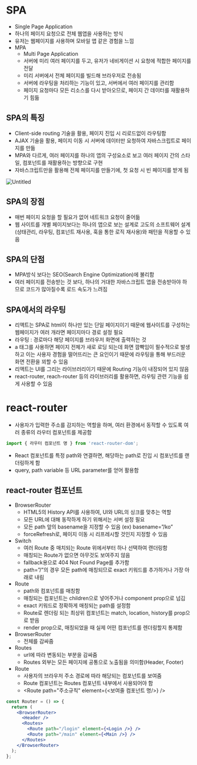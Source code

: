 # SPA

- Single Page Application
- 하나의 페이지 요청으로 전체 웹앱을 사용하는 방식
- 유저는 웹페이지를 사용하며 모바일 앱 같은 경험을 느낌
- MPA
  - Multi Page Application
  - 서버에 미리 여러 페이지를 두고, 유저가 네비게이션 시 요청에 적합한 페이지를 전달
  - 미리 서버에서 전체 페이지를 빌드해 브라우저로 전송됨
  - 서버에 라우팅을 처리하는 기능이 있고, 서버에서 여러 페이지를 관리함
  - 페이지 요청마다 모든 리소스를 다시 받아오므로, 페이지 간 데이터를 재활용하기 힘듦

## SPA의 특징

- Client-side routing 기술을 활용, 페이지 진입 시 리로드없이 라우팅함
- AJAX 기술을 활용, 페이지 이동 시 서버에 데이터만 요청하여 자바스크립트로 페이지를 만듦
- MPA와 다르게, 여러 페이지를 하나의 앱의 구성요소로 보고 여러 페이지 간의 스타일, 컴포넌트를 재활용하는 방향으로 구현
- 자바스크립트만을 활용해 전체 페이지를 만들기에, 첫 요청 시 빈 페이지를 받게 됨

![Untitled](https://prod-files-secure.s3.us-west-2.amazonaws.com/5758e720-50f1-4ed8-a3e6-5617aa5e2838/c0e14d21-dd28-4735-808d-8a7bd5728234/Untitled.png)

## SPA의 장점

- 매번 페이지 요청을 할 필요가 없어 네트워크 요청이 줄어듦
- 웹 사이트를 개별 페이지보다는 하나의 앱으로 보는 설계로 고도의 소프트웨어 설계(상태관리, 라우팅, 컴포넌트 재사용, 훅을 통한 로직 재사용)와 패턴을 적용할 수 있음

## SPA의 단점

- MPA방식 보다는 SEO(Search Engine Optimization)에 불리함
- 여러 페이지를 전송받는 것 보다, 하나의 거대한 자바스크립트 앱을 전송받아야 하므로 코드가 많아질수록 로드 속도가 느려짐

## SPA에서의 라우팅

- 리액트는 SPA로 html이 하나만 있는 단일 페이지이기 때문에 웹사이트를 구성하는 웹페이지가 여러 개라면 페이지마다 경로 설정 필요
- 라우팅 : 경로마다 해당 페이지를 브라우저 화면에 출력하는 것
- a 태그를 사용하면 페이지 전체가 새로 로딩 되는데 화면 깜빡임이 필수적으로 발생하고 이는 사용자 경험을 떨어뜨리는 큰 요인이기 때문에 라우팅을 통해 부드러운 화면 전환을 꾀할 수 있음
- 리액트는 UI를 그리는 라이브러리이기 때문에 Routing 기능이 내장되어 있지 않음
- react-router, reach-router 등의 라이브러리를 활용하면, 라우팅 관련 기능을 쉽게 사용할 수 있음

# react-router

- 사용자가 입력한 주소를 감지하는 역할을 하며, 여러 환경에서 동작할 수 있도록 여러 종류의 라우터 컴포넌트를 제공함

```jsx
import { 라우터 컴포넌트 명 } from 'react-router-dom';
```

- React 컴포넌트를 특정 path와 연결하면, 해당하는 path로 진입 시 컴포넌트를 랜더링하게 함
- query, path variable 등 URL parameter를 얻어 활용함

## react-router 컴포넌트

- BrowserRouter
  - HTML5의 History API를 사용하여, UI와 URL의 싱크를 맞추는 역할
  - 모든 URL에 대해 동작하게 하기 위해서는 서버 설정 필요
  - 모든 path 앞의 basename을 지정할 수 있음 (ex) basename=”/ko”
  - forceRefresh로, 페이지 이동 시 리프레시할 것인지 지정할 수 있음
- Switch
  - 여러 Route 중 매치되는 Route 위에서부터 하나 선택하여 랜더링함
  - 매칭되는 Route가 없으면 아무것도 보여주지 않음
  - fallback용으로 404 Not Found Page를 추가함
  - path=”/”의 경우 모든 path에 매칭되므로 exact 키워드를 추가하거나 가장 아래로 내림
- Route
  - path와 컴포넌트를 매칭함
  - 매칭되는 컴포넌트는 children으로 넣어주거나 component prop으로 넘김
  - exact 키워드로 정확하게 매칭되는 path를 설정함
  - Route로 렌더링 되는 최상위 컴포넌트는 match, location, history를 prop으로 받음
  - render prop으로, 매칭되었을 때 실제 어떤 컴포넌트를 렌더링할지 통제함
- BrowserRouter
  - 전체를 감싸줌
- Routes
  - url에 따라 변동되는 부분을 감싸줌
  - Routes 외부는 모든 페이지에 공통으로 노출됨을 의미함(Header, Footer)
- Route
  - 사용자의 브라우저 주소 경로에 따라 해당되는 컴포넌트를 보여줌
  - Route 컴포넌트는 Routes 컴포넌트 내부에서 사용되어야 함
  - <Route path="주소규칙" element={<보여줄 컴포넌트 명/>} />

```jsx
const Router = () => {
  return (
    <BrowserRouter>
      <Header />
      <Routes>
        <Route path="/login" element={<Login />} />
        <Route path="/main" element={<Main />} />
      </Routes>
    </BrowserRouter>
  );
};
```
